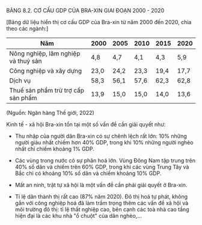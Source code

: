 BẢNG 8.2. CƠ CẤU GDP CỦA BRA-XIN GIAI ĐOẠN 2000 - 2020

[Bảng dữ liệu hiển thị cơ cấu GDP của Bra-xin từ năm 2000 đến 2020, chia theo các ngành:]

Năm | 2000 | 2005 | 2010 | 2015 | 2020
--- | --- | --- | --- | --- | ---
Nông nghiệp, lâm nghiệp và thuỷ sản | 4,8 | 4,7 | 4,1 | 4,3 | 5,9
Công nghiệp và xây dựng | 23,0 | 24,2 | 23,3 | 19,4 | 17,7
Dịch vụ | 58,3 | 56,1 | 57,6 | 62,3 | 62,8
Thuế sản phẩm trừ trợ cấp sản phẩm | 13,9 | 15,0 | 15,0 | 14,0 | 13,6

(Nguồn: Ngân hàng Thế giới, 2022)

Kinh tế - xã hội Bra-xin tồn tại một số vấn đề cần giải quyết như:

- Thu nhập của người dân Bra-xin có sự chênh lệch rất lớn: 10% những người giàu nhất chiếm hơn 40% GDP, trong khi 10% những người nghèo nhất chỉ chiếm khoảng 1% GDP.

- Các vùng trong nước có sự phân hoá lớn. Vùng Đông Nam tập trung trên 40% số dân và chiếm trên 60% GDP, trong khi các vùng Trung Tây và Bắc chỉ có khoảng 10% số dân và chiếm khoảng 10% GDP.

- Mất an ninh, trật tự xã hội là một vấn đề cần phải giải quyết ở Bra-xin.

- Tỉ lệ dân thành thị rất cao (87% năm 2020). Đô thị hoá tự phát, không gắn với công nghiệp hoá đã làm trầm trọng thêm các vấn đề xã hội và môi trường đô thị: tỉ lệ thất nghiệp cao, bên cạnh các toà nhà cao tầng hiện đại là các khu nhà "ổ chuột" của dân nghèo,...